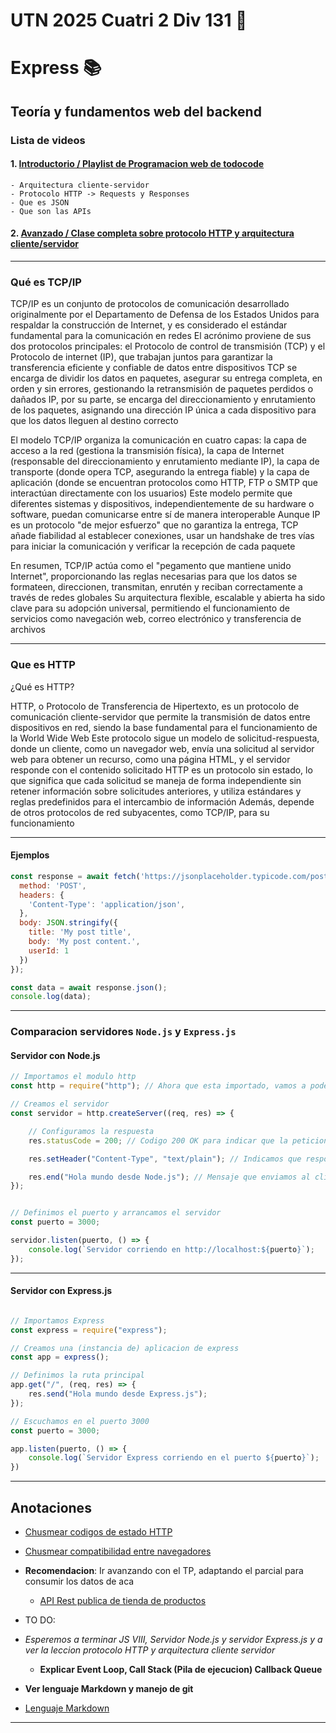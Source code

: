 # UTN 2025 Cuatri 2 Div 131 :penguin:

# Express :books:


## Teoría y fundamentos web del backend

### Lista de videos

#### 1. [Introductorio / Playlist de Programacion web de todocode](https://www.youtube.com/watch?v=lC6JOQLIgp0&list=PLQxX2eiEaqbxx6Ds5bd1F6LZJo7_OnZhV&index=3)
    - Arquitectura cliente-servidor
    - Protocolo HTTP -> Requests y Responses
    - Que es JSON
    - Que son las APIs

#### 2. [Avanzado / Clase completa sobre protocolo HTTP y arquitectura cliente/servidor](https://www.youtube.com/watch?v=l6oF_RpBf64)


---


### Qué es TCP/IP

TCP/IP es un conjunto de protocolos de comunicación desarrollado originalmente por el Departamento de Defensa de los Estados Unidos para respaldar la construcción de Internet, y es considerado el estándar fundamental para la comunicación en redes El acrónimo proviene de sus dos protocolos principales: el Protocolo de control de transmisión (TCP) y el Protocolo de internet (IP), que trabajan juntos para garantizar la transferencia eficiente y confiable de datos entre dispositivos TCP se encarga de dividir los datos en paquetes, asegurar su entrega completa, en orden y sin errores, gestionando la retransmisión de paquetes perdidos o dañados IP, por su parte, se encarga del direccionamiento y enrutamiento de los paquetes, asignando una dirección IP única a cada dispositivo para que los datos lleguen al destino correcto

El modelo TCP/IP organiza la comunicación en cuatro capas: la capa de acceso a la red (gestiona la transmisión física), la capa de Internet (responsable del direccionamiento y enrutamiento mediante IP), la capa de transporte (donde opera TCP, asegurando la entrega fiable) y la capa de aplicación (donde se encuentran protocolos como HTTP, FTP o SMTP que interactúan directamente con los usuarios) Este modelo permite que diferentes sistemas y dispositivos, independientemente de su hardware o software, puedan comunicarse entre sí de manera interoperable Aunque IP es un protocolo "de mejor esfuerzo" que no garantiza la entrega, TCP añade fiabilidad al establecer conexiones, usar un handshake de tres vías para iniciar la comunicación y verificar la recepción de cada paquete

En resumen, TCP/IP actúa como el "pegamento que mantiene unido Internet", proporcionando las reglas necesarias para que los datos se formateen, direccionen, transmitan, enrutén y reciban correctamente a través de redes globales Su arquitectura flexible, escalable y abierta ha sido clave para su adopción universal, permitiendo el funcionamiento de servicios como navegación web, correo electrónico y transferencia de archivos


---

### Que es HTTP
¿Qué es HTTP?

HTTP, o Protocolo de Transferencia de Hipertexto, es un protocolo de comunicación cliente-servidor que permite la transmisión de datos entre dispositivos en red, siendo la base fundamental para el funcionamiento de la World Wide Web Este protocolo sigue un modelo de solicitud-respuesta, donde un cliente, como un navegador web, envía una solicitud al servidor web para obtener un recurso, como una página HTML, y el servidor responde con el contenido solicitado HTTP es un protocolo sin estado, lo que significa que cada solicitud se maneja de forma independiente sin retener información sobre solicitudes anteriores, y utiliza estándares y reglas predefinidos para el intercambio de información Además, depende de otros protocolos de red subyacentes, como TCP/IP, para su funcionamiento


---

#### Ejemplos
```js
const response = await fetch('https://jsonplaceholder.typicode.com/posts', {
  method: 'POST',
  headers: {
    'Content-Type': 'application/json',
  },
  body: JSON.stringify({
    title: 'My post title',
    body: 'My post content.',
    userId: 1
  })
});

const data = await response.json();
console.log(data);   
```

---

### Comparacion servidores `Node.js` y `Express.js`

#### Servidor con Node.js

```js
// Importamos el modulo http
const http = require("http"); // Ahora que esta importado, vamos a poder utilizar todos los metodos que provee este modulo

// Creamos el servidor
const servidor = http.createServer((req, res) => {

    // Configuramos la respuesta
    res.statusCode = 200; // Codigo 200 OK para indicar que la peticion fue exitosa

    res.setHeader("Content-Type", "text/plain"); // Indicamos que responderemos con texto

    res.end("Hola mundo desde Node.js"); // Mensaje que enviamos al cliente
});


// Definimos el puerto y arrancamos el servidor
const puerto = 3000;

servidor.listen(puerto, () => {
    console.log(`Servidor corriendo en http://localhost:${puerto}`);
});
```

---

#### Servidor con Express.js
```js

// Importamos Express
const express = require("express");

// Creamos una (instancia de) aplicacion de express
const app = express();

// Definimos la ruta principal
app.get("/", (req, res) => {
    res.send("Hola mundo desde Express.js");
});

// Escuchamos en el puerto 3000
const puerto = 3000;

app.listen(puerto, () => {
    console.log(`Servidor Express corriendo en el puerto ${puerto}`);
})
```

---

## Anotaciones

- [Chusmear codigos de estado HTTP](https://http.cat/)
- [Chusmear compatibilidad entre navegadores](https://caniuse.com/?search=json)
- **Recomendacion**: Ir avanzando con el TP, adaptando el parcial para consumir los datos de aca
    - [API Rest publica de tienda de productos](https://fakestoreapi.com/products/)

- TO DO:
- *Esperemos a terminar JS VIII, Servidor Node.js y servidor Express.js y a ver la leccion protocolo HTTP y arquitectura cliente servidor*
    - **Explicar Event Loop, Call Stack (Pila de ejecucion) Callback Queue**

- **Ver lenguaje Markdown y manejo de git**
- [Lenguaje Markdown](https://es.wikipedia.org/wiki/Markdown)


---

